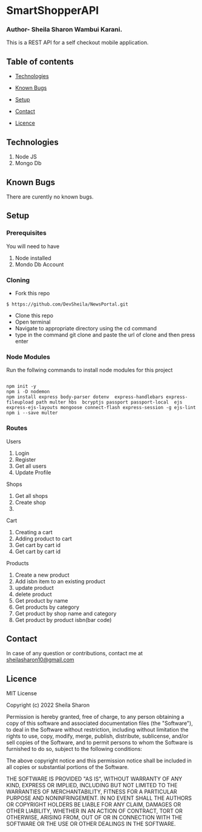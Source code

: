 # SmartShopperAPI

### Author- Sheila Sharon Wambui Karani.


This is a REST API for a self checkout mobile application.

## Table of contents


* [Technologies](#technologies)

* [Known Bugs](#knownbugs)

* [Setup](#setup)

* [Contact](#contact)

* [Licence](#Licence)

## Technologies

1. Node JS
1. Mongo Db

## Known Bugs
There are curently no known bugs.
## Setup
### Prerequisites
You will need to have
1. Node installed
1. Mondo Db Account

### Cloning
* Fork this repo

```
$ https://github.com/DevSheila/NewsPortal.git
```
* Clone this repo
* Open terminal
* Navigate to appropriate directory using the cd command
* type in the command git clone and paste the url of clone and then press enter

### Node Modules

Run the follwing commands to install node modules for this project

```

npm init -y 
npm i -D nodemon
npm install express body-parser dotenv  express-handlebars express-fileupload path multer hbs  bcryptjs passport passport-local  ejs express-ejs-layouts mongoose connect-flash express-session -g ejs-lint
npm i --save multer

```
### Routes


Users
1. Login
1. Register
1. Get all users
1. Update Profile

Shops
1. Get all  shops
1. Create  shop
1. 



Cart

1. Creating a cart
1. Adding product to cart
1. Get cart by cart id
1. Get cart by cart id

Products

1. Create a new product
1. Add isbn item to an existing product
1. update product
1. delete product 
1. Get product by name
1. Get products by category
1. Get product by shop name and category
1. Get product by product isbn(bar code)






## Contact
In case of any question or contributions, contact me at sheilasharon10@gmail.com


## Licence
MIT License

Copyright (c) 2022 Sheila Sharon

Permission is hereby granted, free of charge, to any person obtaining a copy
of this software and associated documentation files (the "Software"), to deal
in the Software without restriction, including without limitation the rights
to use, copy, modify, merge, publish, distribute, sublicense, and/or sell
copies of the Software, and to permit persons to whom the Software is
furnished to do so, subject to the following conditions:

The above copyright notice and this permission notice shall be included in all
copies or substantial portions of the Software.

THE SOFTWARE IS PROVIDED "AS IS", WITHOUT WARRANTY OF ANY KIND, EXPRESS OR
IMPLIED, INCLUDING BUT NOT LIMITED TO THE WARRANTIES OF MERCHANTABILITY,
FITNESS FOR A PARTICULAR PURPOSE AND NONINFRINGEMENT. IN NO EVENT SHALL THE
AUTHORS OR COPYRIGHT HOLDERS BE LIABLE FOR ANY CLAIM, DAMAGES OR OTHER
LIABILITY, WHETHER IN AN ACTION OF CONTRACT, TORT OR OTHERWISE, ARISING FROM,
OUT OF OR IN CONNECTION WITH THE SOFTWARE OR THE USE OR OTHER DEALINGS IN THE
SOFTWARE.







